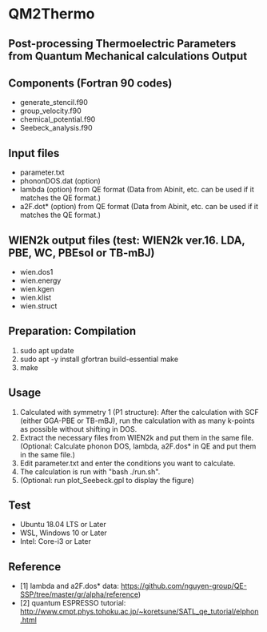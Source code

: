 # QM2Thermo
## Post-processing Thermoelectric Parameters from Quantum Mechanical calculations Output


## Components (Fortran 90 codes)
- generate_stencil.f90
- group_velocity.f90
- chemical_potential.f90
- Seebeck_analysis.f90


## Input files
- parameter.txt
- phononDOS.dat (option)
- lambda (option) from QE format (Data from Abinit, etc. can be used if it matches the QE format.)
- a2F.dot* (option) from QE format (Data from Abinit, etc. can be used if it matches the QE format.)


## WIEN2k output files (test: WIEN2k ver.16. LDA, PBE, WC, PBEsol or TB-mBJ)
- wien.dos1
- wien.energy
- wien.kgen
- wien.klist
- wien.struct


## Preparation: Compilation
1. sudo apt update
2. sudo apt -y install gfortran build-essential make
3. make


## Usage
1. Calculated with symmetry 1 (P1 structure): After the calculation with SCF (either GGA-PBE or TB-mBJ), run the calculation with as many k-points as possible without shifting in DOS.
2. Extract the necessary files from WIEN2k and put them in the same file. (Optional: Calculate phonon DOS, lambda, a2F.dos* in QE and put them in the same file.)
3. Edit parameter.txt and enter the conditions you want to calculate.
4. The calculation is run with "bash ./run.sh".
5. (Optional: run plot_Seebeck.gpl to display the figure)

## Test
- Ubuntu 18.04 LTS or Later
- WSL, Windows 10 or Later
- Intel: Core-i3 or Later


## Reference
- [1] lambda and a2F.dos* data: https://github.com/nguyen-group/QE-SSP/tree/master/gr/alpha/reference)
- [2] quantum ESPRESSO tutorial: http://www.cmpt.phys.tohoku.ac.jp/~koretsune/SATL_qe_tutorial/elphon.html
